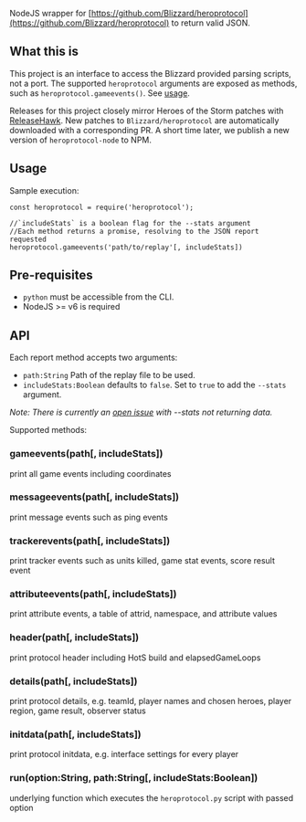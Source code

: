 NodeJS wrapper for [https://github.com/Blizzard/heroprotocol](https://github.com/Blizzard/heroprotocol) to return valid JSON.

## What this is

This project is an interface to access the Blizzard provided parsing scripts, not a port. The supported `heroprotocol` arguments are exposed as methods, such as `heroprotocol.gameevents()`. See [usage](#usage).

Releases for this project closely mirror Heroes of the Storm patches with
[ReleaseHawk](https://github.com/Aquilio/releasehawk). New patches to `Blizzard/heroprotocol` are automatically downloaded with a corresponding PR. A short time later, we publish a new version of `heroprotocol-node` to NPM.

## Usage

Sample execution:

```
const heroprotocol = require('heroprotocol');

//`includeStats` is a boolean flag for the --stats argument
//Each method returns a promise, resolving to the JSON report requested
heroprotocol.gameevents('path/to/replay'[, includeStats])
```

## Pre-requisites

- `python` must be accessible from the CLI.
- NodeJS >= v6 is required

## API

Each report method accepts two arguments:

- `path:String` Path of the replay file to be used.
- `includeStats:Boolean` defaults to `false`. Set to `true` to add the `--stats` argument.

_Note: There is currently an [open issue](https://github.com/Blizzard/heroprotocol/issues/64) with --stats not returning data._

Supported methods:

### gameevents(path[, includeStats])

print all game events including coordinates

### messageevents(path[, includeStats])

print message events such as ping events

### trackerevents(path[, includeStats])

print tracker events such as units killed, game stat events, score result event

### attributeevents(path[, includeStats])

print attribute events, a table of attrid, namespace, and attribute values

### header(path[, includeStats])

print protocol header including HotS build and elapsedGameLoops

### details(path[, includeStats])

print protocol details, e.g. teamId, player names and chosen heroes, player region, game result, observer status

### initdata(path[, includeStats])

print protocol initdata, e.g. interface settings for every player

### run(option:String, path:String[, includeStats:Boolean])

underlying function which executes the `heroprotocol.py` script with passed option
